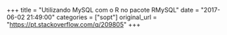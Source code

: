 +++
title = "Utilizando MySQL com o R no pacote RMySQL"
date = "2017-06-02 21:49:00"
categories = ["sopt"]
original_url = "https://pt.stackoverflow.com/q/209805"
+++

